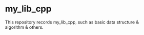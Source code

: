 # my_lib_cpp
This repository records my_lib_cpp, such as basic data structure &amp; algorithm &amp; others.
